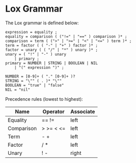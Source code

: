 # Lox Grammar

The Lox grammar is defined below:

```BNF
expression = equality ;
equality = comparison ( ("!=" | "==" ) comparison )* ;
comparison = term ( (">" | ">=" | "<" | "<=" ) term )* ;
term = factor ( ( "-" | "+" ) factor )* ;
factor = unary ( ( "/" | "*" ) unary )* ;
unary = ( "!" | "-" ) unary
    | primary ;
primary = NUMBER | STRING | BOOLEAN | NIL
    | "(" expression ")" ;

NUMBER = [0-9]+ ( "." [0-9]+ )?
STRING = "\"" ( . )* "\""
BOOLEAN = "true" | "false"
NIL = "nil"
```

Precedence rules (lowest to highest):

| Name       | Operator  | Associate |
| ---------- | --------- | --------- |
| Equality   | == !=     | left      |
| Comparison | > >= < <= | left      |
| Term       | - +       | left      |
| Factor     | / *       | left      |
| Unary      | ! -       | right     |
